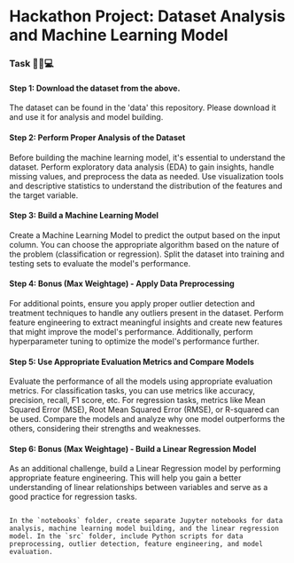 # Hackathon Project: Dataset Analysis and Machine Learning Model

### Task 🧟‍♂️💻

#### Step 1: Download the dataset from the above.

The dataset can be found in the 'data' this repository. Please download it and use it for analysis and model building.

#### Step 2: Perform Proper Analysis of the Dataset

Before building the machine learning model, it's essential to understand the dataset. Perform exploratory data analysis (EDA) to gain insights, handle missing values, and preprocess the data as needed. Use visualization tools and descriptive statistics to understand the distribution of the features and the target variable.

#### Step 3: Build a Machine Learning Model

Create a Machine Learning Model to predict the output based on the input column. You can choose the appropriate algorithm based on the nature of the problem (classification or regression). Split the dataset into training and testing sets to evaluate the model's performance.

#### Step 4: Bonus (Max Weightage) - Apply Data Preprocessing

For additional points, ensure you apply proper outlier detection and treatment techniques to handle any outliers present in the dataset. Perform feature engineering to extract meaningful insights and create new features that might improve the model's performance. Additionally, perform hyperparameter tuning to optimize the model's performance further.

#### Step 5: Use Appropriate Evaluation Metrics and Compare Models

Evaluate the performance of all the models using appropriate evaluation metrics. For classification tasks, you can use metrics like accuracy, precision, recall, F1 score, etc. For regression tasks, metrics like Mean Squared Error (MSE), Root Mean Squared Error (RMSE), or R-squared can be used. Compare the models and analyze why one model outperforms the others, considering their strengths and weaknesses.

#### Step 6: Bonus (Max Weightage) - Build a Linear Regression Model

As an additional challenge, build a Linear Regression model by performing appropriate feature engineering. This will help you gain a better understanding of linear relationships between variables and serve as a good practice for regression tasks.



```

In the `notebooks` folder, create separate Jupyter notebooks for data analysis, machine learning model building, and the linear regression model. In the `src` folder, include Python scripts for data preprocessing, outlier detection, feature engineering, and model evaluation.
